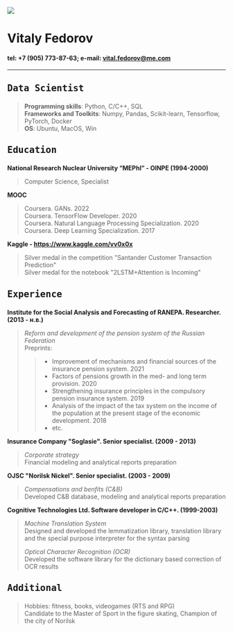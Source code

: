 
![](https://drive.google.com/uc?export=view&id=1NNd3GHYdT35Uca8wXkBceNiReSJ6DdH9)
# Vitaly Fedorov  

#### tel: +7 (905) 773-87-63; e-mail: vital.fedorov@me.com
-----

## <pre>Data Scientist</pre>
> <b>Programming skills</b>: Python, C/C++, SQL  
> <b>Frameworks and Toolkits</b>: Numpy, Pandas, Scikit-learn, Tensorflow, PyTorch, Docker  
> <b>OS</b>: Ubuntu, MacOS, Win

## <pre>Education</pre>
<b>National Research Nuclear University “MEPhI” - OINPE (1994-2000)</b>
> Computer Science, Specialist    

<b>MOOC</b>
> Coursera. GANs. 2022     
> Coursera. TensorFlow Developer. 2020  
> Coursera. Natural Language Processing Specialization. 2020  
> Coursera. Deep Learning Specialization. 2017  

<b>Kaggle - <https://www.kaggle.com/vv0x0x></b>
> Silver medal in the competition "Santander Customer Transaction Prediction"  
> Silver medal for the notebook "2LSTM+Attention is Incoming"  

## <pre>Experience</pre>
<b>Institute for the Social Analysis and Forecasting of RANEPA. Researcher. (2013 - н.в.)</b>
> <i>Reform and development of the pension system of the Russian Federation</i>  
> Preprints:
>> - Improvement of mechanisms and financial sources of the insurance pension system. 2021  
>> - Factors of pensions growth in the med- and long term provision. 2020  
>> - Strengthening insurance principles in the compulsory pension insurance system. 2019  
>> - Analysis of the impact of the tax system on the income of the population at the present stage of the economic development. 2018  
>> - etc.  

<b> Insurance Company "Soglasie". Senior specialist. (2009 - 2013)</b>
> <i>Corporate strategy</i>  
> Financial modeling and analytical reports preparation

<b>OJSC "Norilsk Nickel". Senior specialist. (2003 - 2009)</b>
> <i>Compensations and benfits (C&B)</i>   
> Developed C&B database, modeling and analytical reports preparation

<b>Cognitive Technologies Ltd. Software developer in C/C++. (1999-2003) </b>
> <i>Machine Translation System</i>  
> Designed and developed the lemmatization library, translation library and the special purpose interpreter for the syntax parsing
>  
> <i>Optical Character Recognition (OCR)</i>   
> Developed the software library for the dictionary based correction of OCR results

## <pre>Additional</pre>
> Hobbies: fitness, books, videogames (RTS and RPG)  
> Candidate to the Master of Sport in the figure skating, Champion of the city of Norilsk

